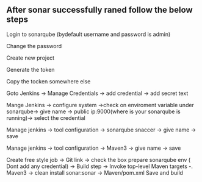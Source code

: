 <h2>After sonar successfully raned follow the below steps</h2>

Login to sonarqube (bydefault username and password is admin)

Change the  password 

Create new project 

Generate the token 

Copy the tocken somewhere else 

Goto Jenkins -> Manage Credentials -> add credential -> add secret text 

Mange Jenkins -> configure system ->check on enviroment variable under sonarqube-> give name -> public ip:9000(where is your sonarqube is running)-> select the credential

Manage jenkins -> tool configuration ->  sonarqube snaccer -> give name -> save 

Manage jenkins -> tool configuration ->  Maven3 -> give name -> save


Create free style job -> Git link -> check the box  prepare sonarqube env ( Dont add any credential) -> Build step -> Invoke top-level Maven targets -. Maven3 -> clean install sonar:sonar -> Maven/pom.xml Save and build 



